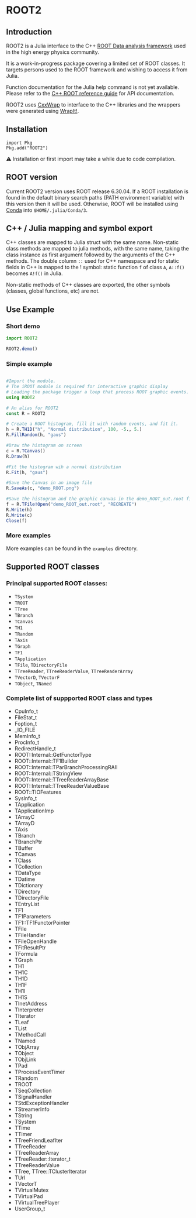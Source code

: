 # ROOT2

## Introduction

ROOT2 is a Julia interface to the C++ [ROOT Data analysis framework](https://root.cern/) used in the high energy physics community.

It is a work-in-progress package covering a limited set of ROOT classes. It targets persons used to the ROOT framework and wishing to access it from Julia.

Function documentation for the Julia help command is not yet available. Please refer to the [C++ ROOT reference guide](https://root.cern/doc/master/) for API documentation.

ROOT2 uses [CxxWrap](https://github.com/JuliaInterop/CxxWrap.jl) to interface to the C++ libraries and the wrappers were generated using [WrapIt!](https://github.com/grasph/wrapit).

## Installation

```
import Pkg
Pkg.add("ROOT2")
```

⚠️  Installation or first import may take a while due to code compilation.

## ROOT version

Current ROOT2 version uses ROOT release 6.30.04. If a ROOT installation is found in the default binary search paths (PATH environment variable) with this version then it will be used. Otherwise, ROOT will be installed using [Conda](https://github.com/JuliaPy/Conda.jl) into `$HOME/.julia/Conda/3`.

## C++ / Julia mapping and symbol export

C++ classes are mapped to Julia struct with the same name. Non-static class methods are mapped to julia methods, with the same name, taking the class instance as first argument followed by the arguments of the C++ methods. The double column `::` used for C++ namespace and for static fields in C++ is mapped to the ! symbol: static function `f` of class `A`, `A::f()` becomes `A!f()` in Julia.

Non-static methods of C++ classes are exported, the other symbols (classes, global functions, etc) are not.

## Use Example

### Short demo

```julia
import ROOT2

ROOT2.demo()
```

### Simple example

```julia

#Import the module.
# The iROOT module is required for interactive graphic display
# Loading the package trigger a loop that process ROOT graphic events.
using ROOT2

# An alias for ROOT2
const R = ROOT2

# Create a ROOT histogram, fill it with random events, and fit it.
h = R.TH1D("h", "Normal distribution", 100, -5., 5.)
R.FillRandom(h, "gaus")

#Draw the histogram on screen
c = R.TCanvas()
R.Draw(h)

#Fit the histogram wih a normal distribution
R.Fit(h, "gaus")

#Save the Canvas in an image file
R.SaveAs(c, "demo_ROOT.png")

#Save the histogram and the graphic canvas in the demo_ROOT_out.root file.
f = R.TFile!Open("demo_ROOT_out.root", "RECREATE")
R.Write(h)
R.Write(c)
Close(f)
```

### More examples

More examples can be found in the `examples` directory.

## Supported ROOT classes

### Principal supported ROOT classes:

  - `TSystem`
  - `TROOT`
  - `TTree`
  - `TBranch`
  - `TCanvas`
  - `TH1`
  - `TRandom`
  - `TAxis`
  - `TGraph`
  - `TF1`
  - `TApplication`
  - `TFile`, `TDirectoryFile`
  - `TTreeReader`, `TTreeReaderValue`, `TTreeReaderArray`
  - `TVectorD`, `TVectorF`
  - `TObject`, `TNamed`

### Complete list of suppported ROOT class and types

   - CpuInfo_t
   - FileStat_t
   - Foption_t
   - _IO_FILE
   - MemInfo_t
   - ProcInfo_t
   - RedirectHandle_t
   - ROOT::Internal::GetFunctorType
   - ROOT::Internal::TF1Builder
   - ROOT::Internal::TParBranchProcessingRAII
   - ROOT::Internal::TStringView
   - ROOT::Internal::TTreeReaderArrayBase
   - ROOT::Internal::TTreeReaderValueBase
   - ROOT::TIOFeatures
   - SysInfo_t
   - TApplication
   - TApplicationImp
   - TArrayC
   - TArrayD
   - TAxis
   - TBranch
   - TBranchPtr
   - TBuffer
   - TCanvas
   - TClass
   - TCollection
   - TDataType
   - TDatime
   - TDictionary
   - TDirectory
   - TDirectoryFile
   - TEntryList
   - TF1
   - TF1Parameters
   - TF1::TF1FunctorPointer
   - TFile
   - TFileHandler
   - TFileOpenHandle
   - TFitResultPtr
   - TFormula
   - TGraph
   - TH1
   - TH1C
   - TH1D
   - TH1F
   - TH1I
   - TH1S
   - TInetAddress
   - TInterpreter
   - TIterator
   - TLeaf
   - TList
   - TMethodCall
   - TNamed
   - TObjArray
   - TObject
   - TObjLink
   - TPad
   - TProcessEventTimer
   - TRandom
   - TROOT
   - TSeqCollection
   - TSignalHandler
   - TStdExceptionHandler
   - TStreamerInfo
   - TString
   - TSystem
   - TTime
   - TTimer
   - TTreeFriendLeafIter
   - TTreeReader
   - TTreeReaderArray
   - TTreeReader::Iterator_t
   - TTreeReaderValue
   - TTree, TTree::TClusterIterator
   - TUrl
   - TVectorT
   - TVirtualMutex
   - TVirtualPad
   - TVirtualTreePlayer
   - UserGroup_t
